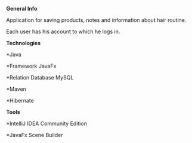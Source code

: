 **General Info**

Application for saving products, notes and information about hair routine.

Each user has his account to which he logs in.

**Technologies**

*Java 

*Framework JavaFx 

*Relation Database MySQL

*Maven

*Hibernate


**Tools**

*IntelliJ IDEA Community Edition

*JavaFx Scene Builder
